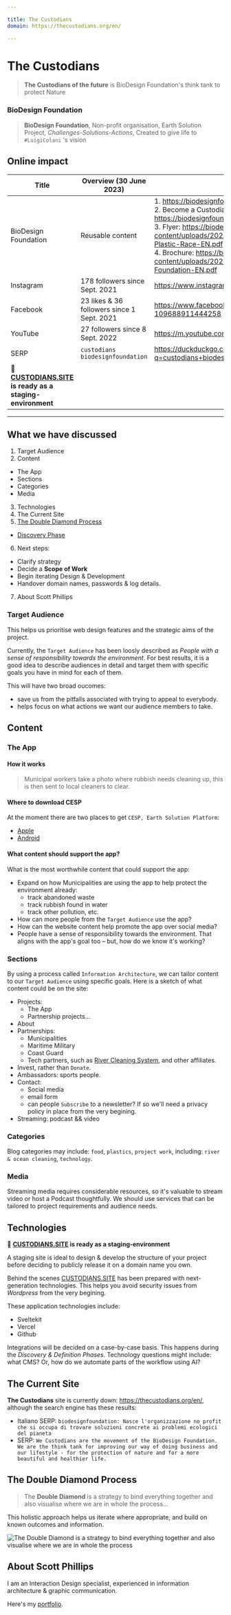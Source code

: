 ```yaml
---

title: The Custodians
domain: https://thecustodians.org/en/

---
```


# The Custodians

> **The Custodians of the future** is BioDesign Foundation's think tank to protect Nature

### BioDesign Foundation

> **BioDesign Foundation**, Non-profit organisation, Earth Solution Project, _Challenges-Solutions-Actions_, Created to give life to `#LuigiColani` 's vision

## Online impact

| Title | Overview (30 June 2023) | Address |
|-|-|-|
| BioDesign Foundation | Reusable content | 1. https://biodesignfoundation.org/the-custodians/ <br> 2. Become a Custodian! https://biodesignfoundation.org/en/custodians-3/ <br> 3. Flyer: https://biodesignfoundation.org/wp-content/uploads/2023/06/Flyer-The-Custodians-Plastic-Race-EN.pdf <br> 4. Brochure: https://biodesignfoundation.org/wp-content/uploads/2023/06/Web-Brochure-BioDesign-Foundation-EN.pdf |
| Instagram | 178 followers since Sept. 2021 | https://www.instagram.com/biodesign.foundation/ |
| Facebook | 23 likes & 36 followers since 1 Sept. 2021 | https://www.facebook.com/BioDesign-Foundation-109688911444258 |
| YouTube | 27 followers since 8 Sept. 2022 | https://m.youtube.com/@biodesignfoundation2156/videos |
| SERP | `custodians biodesignfoundation` | https://duckduckgo.com/?q=custodians+biodesignfoundation |
| 🚀 **[CUSTODIANS.SITE](https://custodians.site/) is ready as a staging-environment** |

* * *

## What we have discussed

1. Target Audience
2. Content
  - The App
  - Sections
  - Categories
  - Media
3. Technologies
4. The Current Site
5. [The Double Diamond Process](#the-double-diamond-process)
  - [Discovery Phase](#discovery-phase)
6. Next steps:
  - Clarify strategy
  - Decide a **Scope of Work**
  - Begin iterating Design &amp; Development
  - Handover domain names, passwords &amp; log details.
7. About Scott Phillips

<!--

- [Who are the Target Audience?](#who-are-the-target-audience)
  - [Target Audience Segmentation](#target-audience-segmentation)
  - [Prioritize Different Target Audience Needs](#prioritize-different-target-audience-needs)
- [Design Inspiration](#design-inspiration)
- [Visual Treatment](#visual-treatment)
- [Messaging and `CTA`](#messaging-and-cta)
- [Provide a Resource-conscious UX](#provide-a-resource-conscious-ux)

-->

### Target Audience

This helps us prioritise web design features and the strategic aims of the project.

Currently, the `Target Audience` has been loosly described as _People with a sense of responsibility towards the environment_. For best results, it is a good idea to describe audiences in detail and target them with specific goals you have in mind for each of them.

This will have two broad oucomes:
- save us from the pitfalls associated with trying to appeal to everybody.
- helps focus on what actions we want our audience members to take.

## Content

### The App

#### How it works

> Municipal workers take a photo where rubbish needs cleaning up, this is then sent to local cleaners to clear.

#### Where to download CESP

At the moment there are two places to get `CESP, Earth Solution Platform`:

- [Apple](https://apps.apple.com/us/app/cesp/id6446498068)
- [Android](https://play.google.com/store/apps/details?id=com.ettsolutions.mustv2.EarthSolutionPlatform)

#### What content should support the app?

What is the most worthwhile content that could support the app:

- Expand on how Municipalities are using the app to help protect the environment already:
  - track abandoned waste
  - track rubbish found in water
  - track other pollution, etc.
- How can more people from the `Target Audience` use the app? <!-- could it help unemployed people get work? -->
- How can the website content help promote the app over social media?
- People have a sense of responsibility towards the environment. That aligns with the app's goal too – but, how do we know it's working?

<!--
> Be the change you want to see in the world
-->

### Sections

By using a process called `Information Architecture`, we can tailor content to our `Target Audience` using specific goals. Here is a sketch of what content could be on the site:

- Projects:
  - The App
  - Partnership projects&hellip;
- About
- Partnerships:
  - Municipalities
  - Maritime Military
  - Coast Guard
  - Tech partners, such as [River Cleaning System](https://designedconscious.com/plastics-in-the-ocean/sustainability-news-stories/12-river-plastic-cleanup-projects/#h-river-cleaning-system-italy), and other affiliates.
- Invest, rather than `Donate`.
- Ambassadors: sports people.
- Contact:
  - Social media
  - email form
  - can people `Subscribe` to a newsletter? If so we'll need a privacy policy in place from the very begining.
- Streaming: podcast && video

### Categories

Blog categories may include: `food`, `plastics`, `project work`, including: `river & ocean cleaning`, `technology`.

### Media

Streaming media requires considerable resources, so it's valuable to stream video or host a Podcast thoughtfully. We should use services that can be tailored to project requirements and audience needs.

## Technologies

🚀 **[CUSTODIANS.SITE](https://custodians.site/) is ready as a staging-environment**

<!-- It has been inspired by: https://biodesignfoundation.org/en/custodians-3/ -->

A staging site is ideal to design &amp; develop the structure of your project before deciding to publicly release it on a domain name you own.

Behind the scenes [CUSTODIANS.SITE](https://custodians.site/) has been prepared with next-generation technologies. This helps you avoid security issues from _Wordpress_ <!-- or obsolete applications such as `jQuery` -->from the very begining.

These application technologies include:

- Sveltekit
- Vercel
- Github

Integrations will be decided on a case-by-case basis. This happens during the _Discovery &amp; Definition Phases_. Technology questions might include: what CMS? Or, how do we automate parts of the workflow using AI?

<!--
Depending on the requirements of the project:

- Hygraph CMS
- Notion CMS, OpenAI &amp; Supabase
-->

## The Current Site

**The Custodians** site is currently down: https://thecustodians.org/en/, although the search engine has these results:

- Italiano SERP: `biodesignfoundation: Nasce l'organizzazione no profit che si occupa di trovare soluzioni concrete ai problemi ecologici del pianeta`
- SERP: `We Custodians are the movement of the BioDesign Foundation. We are the think tank for improving our way of doing business and our lifestyle - for the protection of nature and for a more beautiful and healthier life.`

## The Double Diamond Process

> The **Double Diamond** is a strategy to bind everything together and also visualise where we are in whole the process&hellip;

This holistic approach helps us iterate where appropriate, and build on known outcomes and information.

![The Double Diamond is a strategy to bind everything together and also visualise where we are in whole the process](https://custodians.site/images/double-diamond.webp "The Double Diamond helps us, like a map to visualise where we are in the whole process")

## About Scott Phillips

I am an Interaction Design specialist, experienced in information architecture &amp; graphic communication.

Here's my [portfolio](https://inspiredlabs.co.uk/).

<!-- Here's what people say about me and my work: [TrustPilot](https://www.trustpilot.com/users/637cf2765bc60600112957fc) and [LinkedIn](https://uk.linkedin.com/in/urbanaut#recommendations). -->

<!--
### Human Computer Interaction for AI

Scott Phillips is developing an AI **Personal Shopping Assistant**, to discuss environmental ethics for [Balaveda](https://balaveda.vercel.app/).

This **Companion AI** is designed to extend [InstantWebapp](https://www.instantwebapp.com), to help people interact with <!-- databases, websites &amp; other large corpus of information - -> complex data using a simplified interface which can add meaning to information.

Natural language support is possible using OpenAI API &amp; the product will support other LLM technologies.

You can read more about [Human Computer Interaction for AI here](https://www.instantwebapp.com/hci-for-ai).
-->
